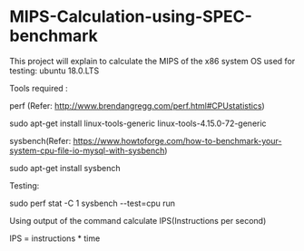 # MIPS-Calculation-using-SPEC-benchmark
This project will explain to calculate the MIPS of the x86 system
OS used for testing: ubuntu 18.0.LTS

Tools required :

perf (Refer: http://www.brendangregg.com/perf.html#CPUstatistics)

sudo apt-get install  linux-tools-generic linux-tools-4.15.0-72-generic

sysbench(Refer: https://www.howtoforge.com/how-to-benchmark-your-system-cpu-file-io-mysql-with-sysbench)

sudo apt-get install sysbench

Testing:

sudo perf stat -C 1 sysbench --test=cpu run

Using output of the command calculate IPS(Instructions per second) 

IPS = instructions * time


